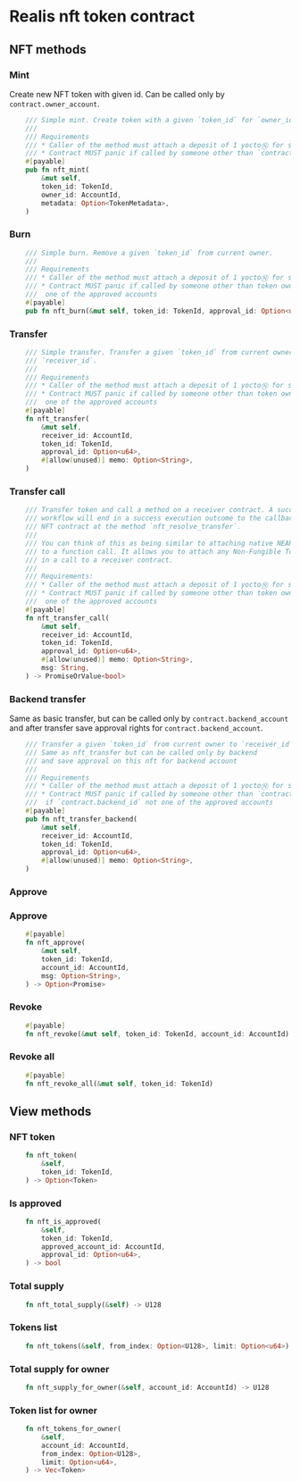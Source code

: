 # Realis nft token contract

## NFT methods

### Mint
Create new NFT token with given id. Can be called only by `contract.owner_account`.

```rust
    /// Simple mint. Create token with a given `token_id` for `owner_id`.
    ///
    /// Requirements 
    /// * Caller of the method must attach a deposit of 1 yoctoⓃ for security purposes
    /// * Contract MUST panic if called by someone other than `contract.owner_id`
    #[payable]
    pub fn nft_mint(
        &mut self,
        token_id: TokenId,
        owner_id: AccountId,
        metadata: Option<TokenMetadata>,
    )
```

### Burn

```rust
    /// Simple burn. Remove a given `token_id` from current owner.
    ///
    /// Requirements
    /// * Caller of the method must attach a deposit of 1 yoctoⓃ for security purposes
    /// * Contract MUST panic if called by someone other than token owner or
    ///  one of the approved accounts
    #[payable]
    pub fn nft_burn(&mut self, token_id: TokenId, approval_id: Option<u64>)
```

### Transfer

```rust
    /// Simple transfer. Transfer a given `token_id` from current owner to
    /// `receiver_id`.
    ///
    /// Requirements
    /// * Caller of the method must attach a deposit of 1 yoctoⓃ for security purposes
    /// * Contract MUST panic if called by someone other than token owner or
    ///  one of the approved accounts
    #[payable]
    fn nft_transfer(
        &mut self,
        receiver_id: AccountId,
        token_id: TokenId,
        approval_id: Option<u64>,
        #[allow(unused)] memo: Option<String>,
    )
```

### Transfer call

```rust
    /// Transfer token and call a method on a receiver contract. A successful
    /// workflow will end in a success execution outcome to the callback on the
    /// NFT contract at the method `nft_resolve_transfer`.
    ///
    /// You can think of this as being similar to attaching native NEAR tokens
    /// to a function call. It allows you to attach any Non-Fungible Token
    /// in a call to a receiver contract.
    ///
    /// Requirements:
    /// * Caller of the method must attach a deposit of 1 yoctoⓃ for security purposes
    /// * Contract MUST panic if called by someone other than token owner or
    ///  one of the approved accounts
    #[payable]
    fn nft_transfer_call(
        &mut self,
        receiver_id: AccountId,
        token_id: TokenId,
        approval_id: Option<u64>,
        #[allow(unused)] memo: Option<String>,
        msg: String,
    ) -> PromiseOrValue<bool>
```

### Backend transfer
Same as basic transfer, but can be called only by `contract.backend_account` and after transfer save approval rights for `contract.backend_account`.

```rust
    /// Transfer a given `token_id` from current owner to `receiver_id`.
    /// Same as nft_transfer but can be called only by backend
    /// and save approval on this nft for backend account
    ///
    /// Requirements
    /// * Caller of the method must attach a deposit of 1 yoctoⓃ for security purposes
    /// * Contract MUST panic if called by someone other than `contract.backend_id` or, 
    ///  if `contract.backend_id` not one of the approved accounts
    #[payable]
    pub fn nft_transfer_backend(
        &mut self,
        receiver_id: AccountId,
        token_id: TokenId,
        approval_id: Option<u64>,
        #[allow(unused)] memo: Option<String>,
    )
```

### Approve

### Approve

```rust
    #[payable]
    fn nft_approve(
        &mut self,
        token_id: TokenId,
        account_id: AccountId,
        msg: Option<String>,
    ) -> Option<Promise>
```

### Revoke

```rust
    #[payable]
    fn nft_revoke(&mut self, token_id: TokenId, account_id: AccountId)
```

### Revoke all

```rust
    #[payable]
    fn nft_revoke_all(&mut self, token_id: TokenId)
```

## View methods

### NFT token

```rust
    fn nft_token(
        &self,
        token_id: TokenId,
    ) -> Option<Token>
```

### Is approved

```rust
    fn nft_is_approved(
        &self,
        token_id: TokenId,
        approved_account_id: AccountId,
        approval_id: Option<u64>,
    ) -> bool
```

### Total supply

```rust
    fn nft_total_supply(&self) -> U128
```

### Tokens list

```rust
    fn nft_tokens(&self, from_index: Option<U128>, limit: Option<u64>) -> Vec<Token>
```

### Total supply for owner

```rust
    fn nft_supply_for_owner(&self, account_id: AccountId) -> U128
```

### Token list for owner

```rust
    fn nft_tokens_for_owner(
        &self,
        account_id: AccountId,
        from_index: Option<U128>,
        limit: Option<u64>,
    ) -> Vec<Token> 
```